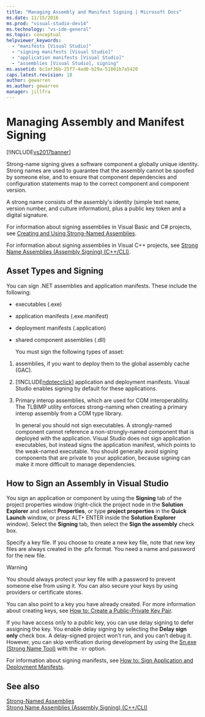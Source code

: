 ```yaml
---
title: "Managing Assembly and Manifest Signing | Microsoft Docs"
ms.date: 11/15/2016
ms.prod: "visual-studio-dev14"
ms.technology: "vs-ide-general"
ms.topic: conceptual
helpviewer_keywords: 
  - "manifests [Visual Studio]"
  - "signing manifests [Visual Studio]"
  - "application manifests [Visual Studio]"
  - "assemblies [Visual Studio], signing"
ms.assetid: 6c1ef36b-25f7-4ad0-b29a-51801b7a5420
caps.latest.revision: 18
author: gewarren
ms.author: gewarren
manager: jillfra
---
```

# Managing Assembly and Manifest Signing
[!INCLUDE[vs2017banner](../includes/vs2017banner.md)]

Strong-name signing gives a software component a globally unique identity. Strong names are used to guarantee that the assembly cannot be spoofed by someone else, and to ensure that component dependencies and configuration statements map to the correct component and component version.  
  
 A strong name consists of the assembly's identity (simple text name, version number, and culture information), plus a public key token and a digital signature.  
  
 For information about signing assemblies in Visual Basic and C# projects, see [Creating and Using Strong-Named Assemblies](https://msdn.microsoft.com/library/ffbf6d9e-4a88-4a8a-9645-4ce0ee1ee5f9).  
  
 For information about signing assemblies in Visual C++ projects, see [Strong Name Assemblies (Assembly Signing) (C++/CLI)](https://msdn.microsoft.com/library/c337cd3f-e5dd-4c6f-a1ad-437e85dba1cc).  
  
## Asset Types and Signing  
 You can sign .NET assemblies and application manifests. These include the following:  
  
- executables (.exe)  
  
- application manifests (.exe.manifest)  
  
- deployment manifests (.application)  
  
- shared component assemblies (.dll)  
  
  You must sign the following types of asset:  
  
1. assemblies, if you want to deploy them to the global assembly cache (GAC).  
  
2. [!INCLUDE[ndptecclick](../includes/ndptecclick-md.md)] application and deployment manifests. Visual Studio enables signing by default for these applications.  
  
3. Primary interop assemblies, which are used for COM interoperability. The TLBIMP utility enforces strong-naming when creating a primary interop assembly from a COM type library.  
  
   In general you should not sign executables. A strongly-named component cannot reference a non-strongly-named component that is deployed with the application. Visual Studio does not sign application executables, but instead signs the application manifest, which points to the weak-named executable. You should generally avoid signing components that are private to your application, because signing can make it more difficult to manage dependencies.  
  
## How to Sign an Assembly in Visual Studio  
 You sign an application or component by using the **Signing** tab of the project properties window (right-click the project node in the **Solution Explorer** and select **Properties**, or type **project properties** in the **Quick Launch** window, or press ALT+ ENTER inside the **Solution Explorer** window). Select the **Signing** tab, then select the **Sign the assembly**  check box.  
  
 Specify a key file. If you choose to create a new key file, note that new key files are always created in the .pfx format. You need a name and password for the new file.  
  
> [!WARNING]
> You should always protect your key file with a password to prevent someone else from using it. You can also secure your keys by using providers or certificate stores.  
  
 You can also point to a key you have already created. For more information about creating keys, see [How to: Create a Public-Private Key Pair](https://msdn.microsoft.com/library/05026813-f3bd-4d7c-9e0b-fc588eb3d114).  
  
 If you have access only to a public key, you can use delay signing to defer assigning the key. You enable delay signing by selecting the **Delay sign only** check box. A delay-signed project won’t run, and you can’t debug it. However, you can skip verification during development by using the [Sn.exe (Strong Name Tool)](https://msdn.microsoft.com/library/c1d2b532-1b8e-4c7a-8ac5-53b801135ec6) with the `-Vr` option.  
  
 For information about signing manifests, see [How to: Sign Application and Deployment Manifests](../ide/how-to-sign-application-and-deployment-manifests.md).  
  
## See also  
 [Strong-Named Assemblies](https://msdn.microsoft.com/library/d4a80263-f3e0-4d81-9b61-f0cbeae3797b)   
 [Strong Name Assemblies (Assembly Signing) (C++/CLI)](https://msdn.microsoft.com/library/c337cd3f-e5dd-4c6f-a1ad-437e85dba1cc)

